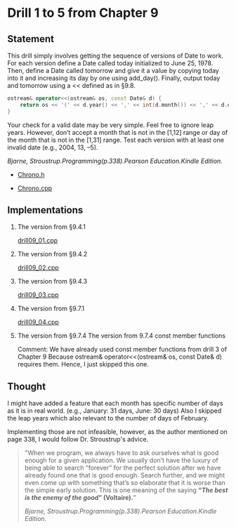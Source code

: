 # Drill 1 to 5 from Chapter 9

## Statement

This drill simply involves getting the sequence of versions of Date to work.
For each version define a Date called today initialized to June 25, 1978.
Then, define a Date called tomorrow and give it a value by copying today into it and increasing its day by one using add_day().
Finally, output today and tomorrow using a << defined as in §9.8.

```cpp
ostream& operator<<(ostream& os, const Date& d) {
    return os << '(' << d.year() << ',' << int(d.month()) << ',' << d.day() << ')';
}
```

Your check for a valid date may be very simple. Feel free to ignore leap years.
However, don’t accept a month that is not in the [1,12] range or day of the month that is not in the [1,31] range.
Test each version with at least one invalid date (e.g., 2004, 13, –5).

_Bjarne, Stroustrup.Programming(p.338).Pearson Education.Kindle Edition._

- [Chrono.h](./Chrono.h)

- [Chrono.cpp](./Chrono.cpp)

## Implementations

1. The version from §9.4.1

   [drill09_01.cpp](./drill09_01.cpp)

2. The version from §9.4.2

   [drill09_02.cpp](./drill09_02.cpp)

3. The version from §9.4.3

   [drill09_03.cpp](./drill09_03.cpp)

4. The version from §9.7.1

   [drill09_04.cpp](./drill09_04.cpp)

5. The version from §9.7.4
   The version from 9.7.4 const member functions

   Comment:
   We have already used const member functions from drill 3 of Chapter 9
   Because ostream& operator<<(ostream& os, const Date& d) requires them.
   Hence, I just skipped this one.

## Thought

I might have added a feature that each month has specific number of days as it is in real world.
(e.g., January: 31 days, June: 30 days)
Also I skipped the leap years which also relevant to the number of days of February.

Implementing those are not infeasible, however, as the author mentioned on page 338,
I would follow Dr. Stroustrup's advice.

> "When we program, we always have to ask ourselves what is good enough for a given application. We usually don’t have the luxury of being able to search “forever” for the perfect solution after we have already found one that is good enough. Search further, and we might even come up with something that’s so elaborate that it is worse than the simple early solution. This is one meaning of the saying **“_The best is the enemy of the good_” (Voltaire).**"
>
> _Bjarne, Stroustrup.Programming(p.338).Pearson Education.Kindle Edition._
